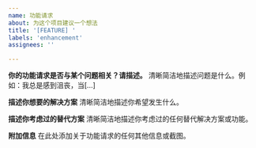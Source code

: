 ```yaml
---
name: 功能请求
about: 为这个项目建议一个想法
title: '[FEATURE] '
labels: 'enhancement'
assignees: ''

---
```


**你的功能请求是否与某个问题相关？请描述。**
清晰简洁地描述问题是什么。例如：我总是感到沮丧，当[...]

**描述你想要的解决方案**
清晰简洁地描述你希望发生什么。

**描述你考虑过的替代方案**
清晰简洁地描述你考虑过的任何替代解决方案或功能。

**附加信息**
在此处添加关于功能请求的任何其他信息或截图。